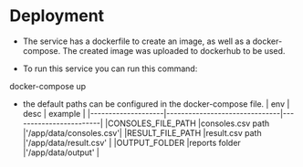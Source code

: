 # Deployment

- The service has a dockerfile to create an image, as well as a docker-compose. The created image was uploaded to dockerhub to be used.

- To run this service you can run this command:

docker-compose up

- the default paths can be configured in the docker-compose file.
| env                | desc                          |   example              |
|--------------------|-------------------------------|------------------------|
|CONSOLES_FILE_PATH  |consoles.csv path              |'/app/data/consoles.csv'|
|RESULT_FILE_PATH    |result.csv path                |'/app/data/result.csv'  |
|OUTPUT_FOLDER       |reports folder                 |'/app/data/output'      |
